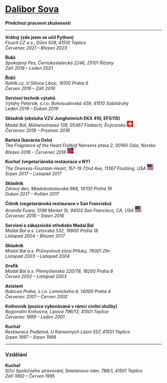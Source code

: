 # [Dalibor Sova](cv_photo.jpg)
**Předchozí pracovní zkušenosti**

---

**Vrátný (zde jsem se učil Python)**  
*Fluorit CZ a.s., Důlní 508, 41510 Teplice*  
*Červenec 2021 – Březen 2023*  

**Řidič**  
*Spokojený Pes, Černokostelecká 2246, 25101 Říčany*  
*Září 2019 – Leden 2021*

**Řidič**  
*Rohlík.cz, U Silnice Liboc, 16100 Praha 6*  
*Červen 2019 – Září 2019*

**Servisní technik výtahů**  
*Výtahy Petersik, s.r.o. Bohosudovská 459, 41510 Sobědruhy*  
*Leden 2019 – Duben 2019*

**Skladník (obsluha VZV Jungheinrich EKX 410, EFG115)**  
*Madal Bal, Müliwisstrasse 139, 05467 Fisibach, Švýcarsko* <img src="switzerland.png" alt="Switzerland Flag" width="20">  
*Červenec 2018 – Prosinec 2018*

**Barista (kavárna Oslo)**  
*The Fragrance of the Heart Fridtjof Nansens plass 2, 00160 Oslo, Norsko*  
*Březen 2018 – Červenec 2018* <img src="norway.jpg" alt="Norway Flag" width="20">

**Kuchař (vegetariánská restaurace v NY)**  
*The Oneness-Fountain-Heart, 157-19 72nd Ave, 11367 Flushing, USA* <img src="usa.jpg" alt="USA Flag" width="20">  
*Srpen 2017 – Listopad 2017*

**Skladník**  
*Zdravý den, Mladoboleslavská 968, 19700 Praha 19*  
*Duben 2017 – Květen 2017*

**Číšník (vegetariánská restaurace v San Francisku)**  
*Ananda Fuara, 1298 Market St, 94102 San Francisco, CA, USA* <img src="usa.jpg" alt="USA Flag" width="20">    
*Červenec 2016 – Srpen 2016* 

**Servisní a zákaznické středisko Madal Bal**  
*Madal Bal a.s. Letovská 532, 19900 Praha 18*  
*Listopad 2004 – Březen 2017*

**Skladník**  
*Madal Bal a.s. Průmyslová zóna Příluky, 76001 Zlín*  
*Listopad 2003 – Listopad 2004*

**Grafik**  
*Madal Bal a.s. Přemyšlenská 220/78, 18200 Praha 8*  
*Červen 2002 – Listopad 2003*

**Asistent**  
*Rubicon Praha, s.r.o. Lomnického 6, 14000 Praha 4*  
*Červenec 2001 – Červen 2002*

**Knihovník (pozice vykonávaná v rámci civilní služby)**  
*Regionální Knihovna, Lípová 796/13, 41501 Teplice*  
*Červenec 1999 – Leden 2001*

**Kuchař**  
*Restaurace Podletná, U Kamenných Lázní 557, 41501 Teplice*  
*Srpen 1997 – Srpen 1998*

---

### Vzdělání

**Kuchař**  
*SOU Společného stravování, Smetanovo nám. 786/1, 41501 Teplice*  
*Září 1992 – Červen 1995*
